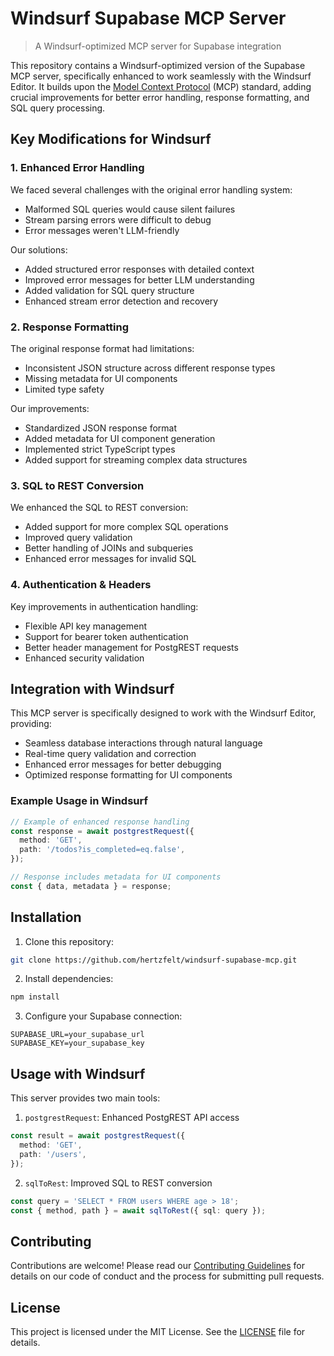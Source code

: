 # Windsurf Supabase MCP Server

> A Windsurf-optimized MCP server for Supabase integration

This repository contains a Windsurf-optimized version of the Supabase MCP server, specifically enhanced to work seamlessly with the Windsurf Editor. It builds upon the [Model Context Protocol](https://modelcontextprotocol.io/introduction) (MCP) standard, adding crucial improvements for better error handling, response formatting, and SQL query processing.

## Key Modifications for Windsurf

### 1. Enhanced Error Handling
We faced several challenges with the original error handling system:
- Malformed SQL queries would cause silent failures
- Stream parsing errors were difficult to debug
- Error messages weren't LLM-friendly

Our solutions:
- Added structured error responses with detailed context
- Improved error messages for better LLM understanding
- Added validation for SQL query structure
- Enhanced stream error detection and recovery

### 2. Response Formatting
The original response format had limitations:
- Inconsistent JSON structure across different response types
- Missing metadata for UI components
- Limited type safety

Our improvements:
- Standardized JSON response format
- Added metadata for UI component generation
- Implemented strict TypeScript types
- Added support for streaming complex data structures

### 3. SQL to REST Conversion
We enhanced the SQL to REST conversion:
- Added support for more complex SQL operations
- Improved query validation
- Better handling of JOINs and subqueries
- Enhanced error messages for invalid SQL

### 4. Authentication & Headers
Key improvements in authentication handling:
- Flexible API key management
- Support for bearer token authentication
- Better header management for PostgREST requests
- Enhanced security validation

## Integration with Windsurf

This MCP server is specifically designed to work with the Windsurf Editor, providing:
- Seamless database interactions through natural language
- Real-time query validation and correction
- Enhanced error messages for better debugging
- Optimized response formatting for UI components

### Example Usage in Windsurf

```typescript
// Example of enhanced response handling
const response = await postgrestRequest({
  method: 'GET',
  path: '/todos?is_completed=eq.false',
});

// Response includes metadata for UI components
const { data, metadata } = response;
```

## Installation

1. Clone this repository:
```bash
git clone https://github.com/hertzfelt/windsurf-supabase-mcp.git
```

2. Install dependencies:
```bash
npm install
```

3. Configure your Supabase connection:
```env
SUPABASE_URL=your_supabase_url
SUPABASE_KEY=your_supabase_key
```

## Usage with Windsurf

This server provides two main tools:

1. `postgrestRequest`: Enhanced PostgREST API access
```typescript
const result = await postgrestRequest({
  method: 'GET',
  path: '/users',
});
```

2. `sqlToRest`: Improved SQL to REST conversion
```typescript
const query = 'SELECT * FROM users WHERE age > 18';
const { method, path } = await sqlToRest({ sql: query });
```

## Contributing

Contributions are welcome! Please read our [Contributing Guidelines](CONTRIBUTING.md) for details on our code of conduct and the process for submitting pull requests.

## License

This project is licensed under the MIT License. See the [LICENSE](./LICENSE) file for details.
